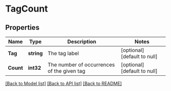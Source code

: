 # TagCount

## Properties
Name | Type | Description | Notes
------------ | ------------- | ------------- | -------------
**Tag** | **string** | The tag label | [optional] [default to null]
**Count** | **int32** | The number of occurrences of the given tag | [optional] [default to null]

[[Back to Model list]](../README.md#documentation-for-models) [[Back to API list]](../README.md#documentation-for-api-endpoints) [[Back to README]](../README.md)

